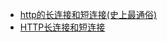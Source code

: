 - [http的长连接和短连接(史上最通俗)](https://www.jianshu.com/p/3fc3646fad80)
- [HTTP长连接和短连接](https://www.cnblogs.com/0201zcr/p/4694945.html)
